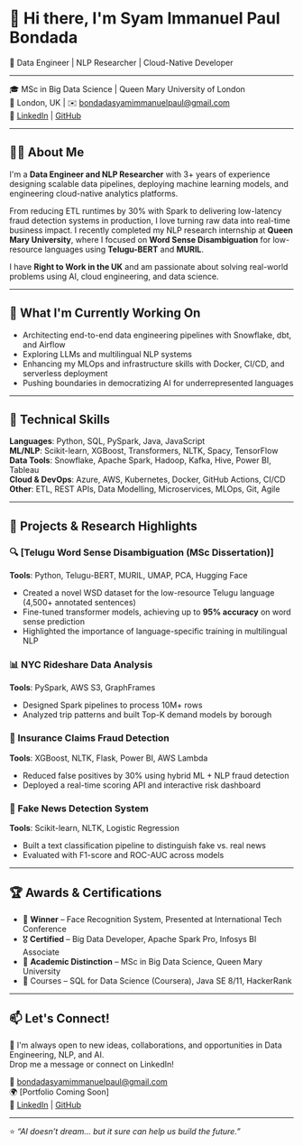 # 👋 Hi there, I'm Syam Immanuel Paul Bondada  
🚀 Data Engineer | NLP Researcher | Cloud-Native Developer  

---

🎓 MSc in Big Data Science | Queen Mary University of London  
📍 London, UK | ✉️ bondadasyamimmanuelpaul@gmail.com  
🔗 [LinkedIn](https://www.linkedin.com/in/syam-bondada) | [GitHub](https://github.com/SYAMPAUL1)

---

## 🧑‍💻 About Me

I'm a **Data Engineer and NLP Researcher** with 3+ years of experience designing scalable data pipelines, deploying machine learning models, and engineering cloud-native analytics platforms.

From reducing ETL runtimes by 30% with Spark to delivering low-latency fraud detection systems in production, I love turning raw data into real-time business impact. I recently completed my NLP research internship at **Queen Mary University**, where I focused on **Word Sense Disambiguation** for low-resource languages using **Telugu-BERT** and **MURIL**.

I have **Right to Work in the UK** and am passionate about solving real-world problems using AI, cloud engineering, and data science.

---

## 🌱 What I'm Currently Working On
- Architecting end-to-end data engineering pipelines with Snowflake, dbt, and Airflow  
- Exploring LLMs and multilingual NLP systems  
- Enhancing my MLOps and infrastructure skills with Docker, CI/CD, and serverless deployment  
- Pushing boundaries in democratizing AI for underrepresented languages  

---

## 🔧 Technical Skills

**Languages**: Python, SQL, PySpark, Java, JavaScript  
**ML/NLP**: Scikit-learn, XGBoost, Transformers, NLTK, Spacy, TensorFlow  
**Data Tools**: Snowflake, Apache Spark, Hadoop, Kafka, Hive, Power BI, Tableau  
**Cloud & DevOps**: Azure, AWS, Kubernetes, Docker, GitHub Actions, CI/CD  
**Other**: ETL, REST APIs, Data Modelling, Microservices, MLOps, Git, Agile  

---

## 🧠 Projects & Research Highlights

### 🔍 [Telugu Word Sense Disambiguation (MSc Dissertation)]  
**Tools**: Python, Telugu-BERT, MURIL, UMAP, PCA, Hugging Face  
- Created a novel WSD dataset for the low-resource Telugu language (4,500+ annotated sentences)  
- Fine-tuned transformer models, achieving up to **95% accuracy** on word sense prediction  
- Highlighted the importance of language-specific training in multilingual NLP  

### 📊 NYC Rideshare Data Analysis  
**Tools**: PySpark, AWS S3, GraphFrames  
- Designed Spark pipelines to process 10M+ rows  
- Analyzed trip patterns and built Top-K demand models by borough  

### 🤖 Insurance Claims Fraud Detection  
**Tools**: XGBoost, NLTK, Flask, Power BI, AWS Lambda  
- Reduced false positives by 30% using hybrid ML + NLP fraud detection  
- Deployed a real-time scoring API and interactive risk dashboard  

### 🧼 Fake News Detection System  
**Tools**: Scikit-learn, NLTK, Logistic Regression  
- Built a text classification pipeline to distinguish fake vs. real news  
- Evaluated with F1-score and ROC-AUC across models  

---

## 🏆 Awards & Certifications

- 🥇 **Winner** – Face Recognition System, Presented at International Tech Conference  
- 🎖️ **Certified** – Big Data Developer, Apache Spark Pro, Infosys BI Associate  
- 🧠 **Academic Distinction** – MSc in Big Data Science, Queen Mary University  
- 📜 Courses – SQL for Data Science (Coursera), Java SE 8/11, HackerRank  

---

## 📫 Let's Connect!

💬 I'm always open to new ideas, collaborations, and opportunities in Data Engineering, NLP, and AI.  
Drop me a message or connect on LinkedIn!

📧 bondadasyamimmanuelpaul@gmail.com  
🌍 [Portfolio Coming Soon]  
🔗 [LinkedIn](https://www.linkedin.com/in/syam-bondada) | [GitHub](https://github.com/SYAMPAUL1)

---

⭐ *“AI doesn’t dream… but it sure can help us build the future.”*  
